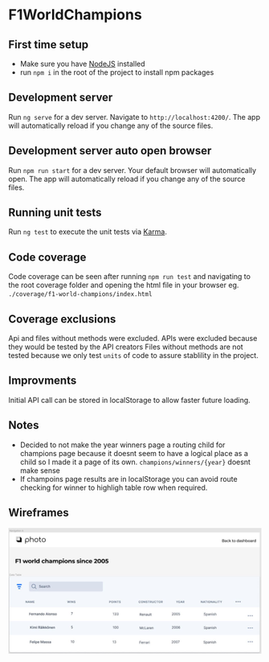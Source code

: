# F1WorldChampions

## First time setup

- Make sure you have [NodeJS](https://nodejs.org/en/download/) installed
- run `npm i` in the root of the project to install npm packages

## Development server

Run `ng serve` for a dev server. Navigate to `http://localhost:4200/`. The app will automatically reload if you change any of the source files.

## Development server auto open browser

Run `npm run start` for a dev server. Your default browser will automatically open. The app will automatically reload if you change any of the source files.

## Running unit tests

Run `ng test` to execute the unit tests via [Karma](https://karma-runner.github.io).

## Code coverage

Code coverage can be seen after running `npm run test` and navigating to the root coverage folder and opening the html file in your browser
eg. `./coverage/f1-world-champions/index.html`

## Coverage exclusions

Api and files without methods were excluded.
APIs were excluded because they would be tested by the API creators
Files without methods are not tested because we only test `units` of code to assure stablility in the project.

## Improvments

Initial API call can be stored in localStorage to allow faster future loading.

## Notes

- Decided to not make the year winners page a routing child for champions page because it doesnt seem to have a logical place as a child so I made it a page of its own. `champions/winners/{year}` doesnt make sense
- If champoins page results are in localStorage you can avoid route checking for winner to highligh table row when required.

## Wireframes

![Inital wireframe for a starting point](/src/assets/wireframe.jpg)
